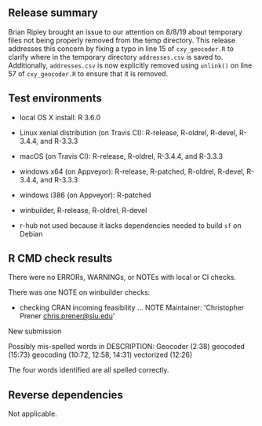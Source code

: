 ## Release summary
Brian Ripley brought an issue to our attention on 8/8/19 about temporary files not being properly removed from the temp directory. This release addresses this concern by fixing a typo in line 15 of `cxy_geocoder.R` to clarify where in the temporary directory `addresses.csv` is saved to. Additionally, `addresses.csv` is now explicitly removed using `unlink()` on line 57 of `cxy_geocoder.R` to ensure that it is removed.

## Test environments
* local OS X install: R 3.6.0
* Linux xenial distribution (on Travis CI): R-release, R-oldrel, R-devel, R-3.4.4, and R-3.3.3
* macOS (on Travis CI): R-release, R-oldrel, R-3.4.4, and R-3.3.3
* windows x64 (on Appveyor): R-release, R-patched, R-oldrel, R-devel, R-3.4.4, and R-3.3.3
* windows i386 (on Appveyor): R-patched
* winbuilder, R-release, R-oldrel, R-devel

* r-hub not used because it lacks dependencies needed to build `sf` on Debian

## R CMD check results
There were no ERRORs, WARNINGs, or NOTEs with local or CI checks.

There was one NOTE on winbuilder checks:

* checking CRAN incoming feasibility ... NOTE
Maintainer: 'Christopher Prener <chris.prener@slu.edu>'

New submission

Possibly mis-spelled words in DESCRIPTION:
  Geocoder (2:38)
  geocoded (15:73)
  geocoding (10:72, 12:58, 14:31)
  vectorized (12:26)

The four words identified are all spelled correctly.

## Reverse dependencies
Not applicable.
